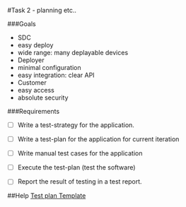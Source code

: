 #Task 2 - planning etc..

###Goals
- SDC
 - easy deploy
 - wide range: many deplayable devices
- Deployer
 - minimal configuration
 - easy integration: clear API
- Customer
 - easy access
 - absolute security

###Requirements
- [ ] Write a test-strategy for the application.
- [ ] Write a test-plan for the application for current iteration
- [ ] Write manual test cases for the application
- [ ] Execute the test-plan (test the software)
- [ ] Report the result of testing in a test report.


##Help
[Test plan Template](http://upedu.org/templates/cs/TEST/upedu_ex_tstpl.pdf)